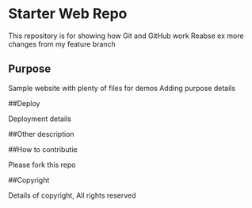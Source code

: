 # Starter Web Repo

This repository is for showing how Git and GitHub work
Reabse ex
more changes from my feature branch

## Purpose

Sample website with plenty of files for demos
Adding purpose details

##Deploy

Deployment details

##Other description

##How to contributie

Please fork this repo

##Copyright

Details of copyright, All rights reserved
